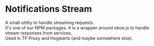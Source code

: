 # Notifications Stream

A small utility to handle streaming requests.  
It's one of our NPM packages. It is a wrapper around oboe.js to handle stream responses from services.  
Used in TP Proxy and Hogwarts (and maybe somewhere else).
